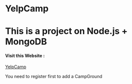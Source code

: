 <h1>YelpCamp</h1>
<h1>This is a project on Node.js + MongoDB</h1>
<h4>Visit this Website :</h4> <a href="https://quiet-plateau-12211.herokuapp.com/">YelpCamp</a>
<p>You need to register first to add a CampGround</p>
